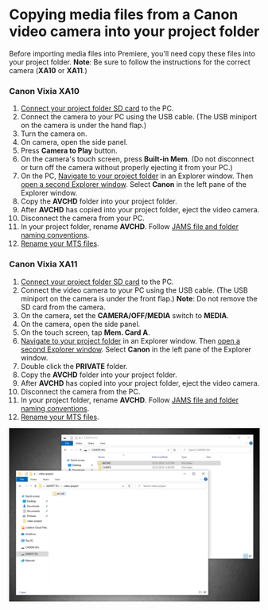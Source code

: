 # Copying media files from a Canon video camera into your project folder

Before importing media files into Premiere, you'll need copy these files into your project folder. **Note**: Be sure to follow the instructions for the correct camera (**XA10** or **XA11**.)

### Canon Vixia XA10

1. [Connect your project folder SD card](connecting-your-project-folder-sd-card.md) to the PC.&#x20;
2. Connect the camera to your PC using the USB cable. (The USB miniport on the camera is under the hand flap.)
3. Turn the camera on.
4. On camera, open the side panel.
5. Press **Camera to Play** button.
6. On the camera's touch screen, press **Built-in Mem**. (Do not disconnect or turn off the camera without properly ejecting it from your PC.)
7. On the PC, [Navigate to your project folder](https://techresources.gitbook.io/file-and-folder-management-windows-edition/navigating-folder-tree) in an Explorer window. Then [open a second Explorer window](https://techresources.gitbook.io/file-and-folder-management-windows-edition/opening-multiple-explorer-windows). Select **Canon** in the left pane of the Explorer window.&#x20;
8. Copy the **AVCHD** folder into your project folder.&#x20;
9. After **AVCHD** has copied into your project folder, eject the video camera.&#x20;
10. Disconnect the camera from your PC.
11. In your project folder, rename **AVCHD**. Follow [JAMS file and folder naming conventions](https://techresources.gitbook.io/file-and-folder-management-windows/file-and-folder-naming-conventions).&#x20;
12. [Rename your MTS files](previewing-and-renaming-clips-in-finder.md).

### Canon Vixia XA11

1. [Connect your project folder SD card](connecting-your-project-folder-sd-card.md) to the PC.
2. Connect the video camera to your PC using the USB cable. (The USB miniport on the camera is under the front flap.) **Note**: Do not remove the SD card from the camera.
3. On the camera, set the **CAMERA/OFF/MEDIA** switch to **MEDIA**.&#x20;
4. On the camera, open the side panel.
5. On the touch screen, tap **Mem. Card A**.
6. [Navigate to your project folder](https://techresources.gitbook.io/file-and-folder-management-windows-edition/navigating-folder-tree) in an Explorer window. Then [open a second Explorer window](https://techresources.gitbook.io/file-and-folder-management-windows-edition/opening-multiple-explorer-windows). Select **Canon** in the left pane of the Explorer window.&#x20;
7. Double click the **PRIVATE** folder.&#x20;
8. Copy the **AVCHD** folder into your project folder.&#x20;
9. After **AVCHD** has copied into your project folder, eject the video camera.&#x20;
10. Disconnect the camera from the PC.
11. In your project folder, rename **AVCHD**. Follow [JAMS file and folder naming conventions](https://techresources.gitbook.io/file-and-folder-management-windows-edition/file-and-folder-naming-conventions).
12. [Rename your MTS files](previewing-and-renaming-clips-in-finder.md).&#x20;

![Copying media files from Canon Vixia XA10 video camera to project folder.](../.gitbook/assets/copying-media-files-canon-camera.PNG)
